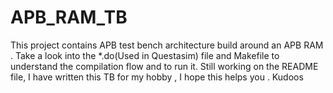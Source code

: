# APB_RAM_TB
This project contains APB test bench architecture build around an APB RAM . Take a look into the *.do(Used in Questasim) file and Makefile to understand the compilation flow and to run it. Still working on the README file, I have written this TB for my hobby , I hope this helps you . Kudoos
